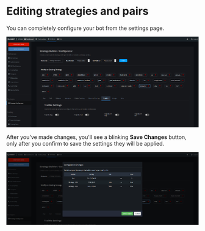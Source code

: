 # Editing strategies and pairs

You can completely configure your bot from the settings page. 

![](../../.gitbook/assets/image%20%287%29.png)

  
After you've made changes, you'll see a blinking **Save Changes** button, only after you confirm to save the settings they will be applied.

![](../../.gitbook/assets/image%20%2817%29.png)



